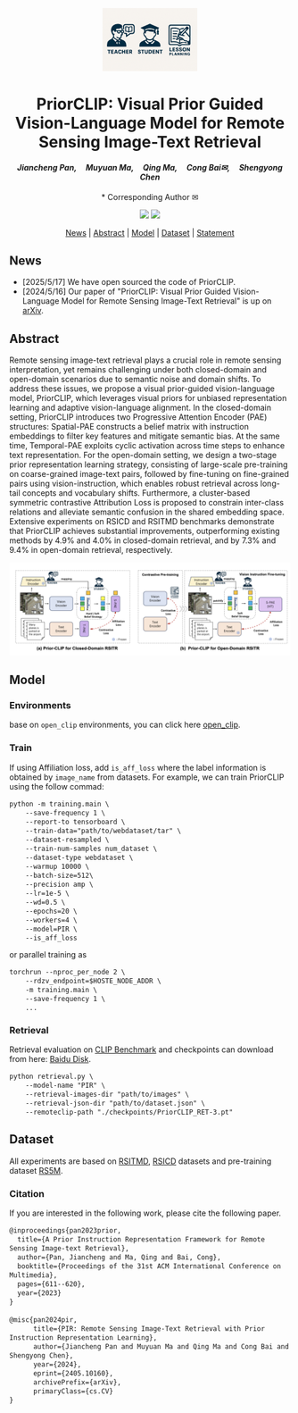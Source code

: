 <p align="center">
    <img src="assets/logo.png" alt="Image" width="170">
</p>
<div align="center">
<h1 align="center">PriorCLIP: Visual Prior Guided Vision-Language Model for Remote Sensing Image-Text Retrieval</h1>

<h4 align="center"><em>Jiancheng Pan,     Muyuan Ma,     Qing Ma,     Cong Bai✉,     Shengyong Chen</em></h4>

\* Corresponding Author ✉

</div>

<p align="center">
    <a href="https://arxiv.org/abs/2405.10160"><img src="https://img.shields.io/badge/Arxiv-2405.10160-b31b1b.svg?logo=arXiv"></a>
    <a href="https://github.com/jaychempan/PriorCLIP/blob/main/LICENSE"><img src="https://img.shields.io/badge/License-MIT-yellow"></a>
</p>

<p align="center">
  <a href="#news">News</a> |
  <a href="#abstract">Abstract</a> |
  <a href="#model">Model</a> |
  <a href="#dataset">Dataset</a> |
  <a href="#statement">Statement</a>
</p>

## News
- [2025/5/17] We have open sourced the code of PriorCLIP.
- [2024/5/16] Our paper of "PriorCLIP: Visual Prior Guided Vision-Language Model for Remote Sensing Image-Text Retrieval" is up on [arXiv](https://arxiv.org/abs/2405.10160).


## Abstract
Remote sensing image-text retrieval plays a crucial role in remote sensing interpretation, yet remains challenging under both closed-domain and open-domain scenarios due to semantic noise and domain shifts. To address these issues, we propose a visual prior-guided vision-language model, PriorCLIP, which leverages visual priors for unbiased representation learning and adaptive vision-language alignment. In the closed-domain setting, PriorCLIP introduces two Progressive Attention Encoder (PAE) structures: Spatial-PAE constructs a belief matrix with instruction embeddings to filter key features and mitigate semantic bias. At the same time, Temporal-PAE exploits cyclic activation across time steps to enhance text representation. For the open-domain setting, we design a two-stage prior representation learning strategy, consisting of large-scale pre-training on coarse-grained image-text pairs, followed by fine-tuning on fine-grained pairs using vision-instruction, which enables robust retrieval across long-tail concepts and vocabulary shifts. Furthermore, a cluster-based symmetric contrastive Attribution Loss is proposed to constrain inter-class relations and alleviate semantic confusion in the shared embedding space. Extensive experiments on RSICD and RSITMD benchmarks demonstrate that PriorCLIP achieves substantial improvements, outperforming existing methods by $4.9\%$ and $4.0\%$ in closed-domain retrieval, and by $7.3\%$ and $9.4\%$ in open-domain retrieval, respectively.


![pipline](assets/pipline.png)

## Model
### Environments
base on `open_clip` environments, you can click here [open_clip](https://github.com/mlfoundations/open_clip).

### Train
If using Affiliation loss, add `is_aff_loss` where the label information is obtained by `image_name` from datasets. For example, we can train PriorCLIP using the follow commad:
```
python -m training.main \
    --save-frequency 1 \
    --report-to tensorboard \
    --train-data="path/to/webdataset/tar" \
    --dataset-resampled \
    --train-num-samples num_dataset \
    --dataset-type webdataset \
    --warmup 10000 \
    --batch-size=512\
    --precision amp \
    --lr=1e-5 \
    --wd=0.5 \
    --epochs=20 \
    --workers=4 \
    --model=PIR \
    --is_aff_loss
```
or parallel training as
```
torchrun --nproc_per_node 2 \
    --rdzv_endpoint=$HOSTE_NODE_ADDR \
    -m training.main \
    --save-frequency 1 \
    ...
```
### Retrieval
Retrieval evaluation on [CLIP Benchmark](https://github.com/ChenDelong1999/RemoteCLIP) and checkpoints can download from here: [Baidu Disk](https://pan.baidu.com/s/15KMR8bizO_6eXZHejEiTbQ?pwd=wpef).
```
python retrieval.py \
    --model-name "PIR" \
    --retrieval-images-dir "path/to/images" \
    --retrieval-json-dir "path/to/dataset.json" \
    --remoteclip-path "./checkpoints/PriorCLIP_RET-3.pt"
```
## Dataset

All experiments are based on [RSITMD](https://github.com/xiaoyuan1996/AMFMN/tree/master/RSITMD), [RSICD](https://github.com/201528014227051/RSICD_optimal) datasets and pre-training dataset [RS5M](https://github.com/om-ai-lab/RS5M).

### Citation

If you are interested in the following work, please cite the following paper.

```
@inproceedings{pan2023prior,
  title={A Prior Instruction Representation Framework for Remote Sensing Image-text Retrieval},
  author={Pan, Jiancheng and Ma, Qing and Bai, Cong},
  booktitle={Proceedings of the 31st ACM International Conference on Multimedia},
  pages={611--620},
  year={2023}
}

@misc{pan2024pir,
      title={PIR: Remote Sensing Image-Text Retrieval with Prior Instruction Representation Learning}, 
      author={Jiancheng Pan and Muyuan Ma and Qing Ma and Cong Bai and Shengyong Chen},
      year={2024},
      eprint={2405.10160},
      archivePrefix={arXiv},
      primaryClass={cs.CV}
}
  
```
